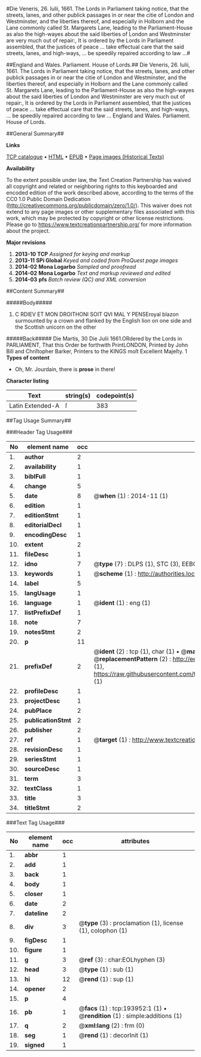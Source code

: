 #Die Veneris, 26. Iulii, 1661. The Lords in Parliament taking notice, that the streets, lanes, and other publick passages in or near the citie of London and Westminster, and the liberties thereof, and especially in Holborn and the Lane commonly called St. Margarets Lane, leading to the Parliament-House as also the high-wayes about the said liberties of London and Westminster are very much out of repair:, It is ordered by the Lords in Parliament assembled, that the justices of peace ... take effectual care that the said streets, lanes, and high-ways, ... be speedily repaired according to law ...#

##England and Wales. Parliament. House of Lords.##
Die Veneris, 26. Iulii, 1661. The Lords in Parliament taking notice, that the streets, lanes, and other publick passages in or near the citie of London and Westminster, and the liberties thereof, and especially in Holborn and the Lane commonly called St. Margarets Lane, leading to the Parliament-House as also the high-wayes about the said liberties of London and Westminster are very much out of repair:, It is ordered by the Lords in Parliament assembled, that the justices of peace ... take effectual care that the said streets, lanes, and high-ways, ... be speedily repaired according to law ...
England and Wales. Parliament. House of Lords.

##General Summary##

**Links**

[TCP catalogue](http://www.ota.ox.ac.uk/tcp/)  • 
[HTML](http://tei.it.ox.ac.uk/tcp/Texts-HTML/free/B22/B22448.html)  • 
[EPUB](http://tei.it.ox.ac.uk/tcp/Texts-EPUB/free/B22/B22448.epub) • 
[Page images (Historical Texts)](https://historicaltexts.jisc.ac.uk/eebo-99888937e)

**Availability**

To the extent possible under law, the Text Creation Partnership has waived all copyright and related or neighboring rights to this keyboarded and encoded edition of the work described above, according to the terms of the CC0 1.0 Public Domain Dedication (http://creativecommons.org/publicdomain/zero/1.0/). This waiver does not extend to any page images or other supplementary files associated with this work, which may be protected by copyright or other license restrictions. Please go to https://www.textcreationpartnership.org/ for more information about the project.

**Major revisions**

1. __2013-10__ __TCP__ *Assigned for keying and markup*
1. __2013-11__ __SPi Global__ *Keyed and coded from ProQuest page images*
1. __2014-02__ __Mona Logarbo__ *Sampled and proofread*
1. __2014-02__ __Mona Logarbo__ *Text and markup reviewed and edited*
1. __2014-03__ __pfs__ *Batch review (QC) and XML conversion*

##Content Summary##

#####Body#####

1. C RDIEV ET MON DROITHONI SOIT QVI MAL Y PENSEroyal blazon surmounted by a crown and flanked by the English lion on one side and the Scottish unicorn on the other

#####Back#####
Die Martis, 30 Die Julii 1661.ORdered by the Lords in PARLIAMENT, That this Order be forthwith PrintLONDON, Printed by John Bill and Chriſtopher Barker, Printers to the KINGS moſt Excellent Majeſty. 1
**Types of content**

  * Oh, Mr. Jourdain, there is **prose** in there!

**Character listing**


|Text|string(s)|codepoint(s)|
|---|---|---|
|Latin Extended-A|ſ|383|

##Tag Usage Summary##

###Header Tag Usage###

|No|element name|occ|attributes|
|---|---|---|---|
|1.|__author__|2||
|2.|__availability__|1||
|3.|__biblFull__|1||
|4.|__change__|5||
|5.|__date__|8| @__when__ (1) : 2014-11 (1)|
|6.|__edition__|1||
|7.|__editionStmt__|1||
|8.|__editorialDecl__|1||
|9.|__encodingDesc__|1||
|10.|__extent__|2||
|11.|__fileDesc__|1||
|12.|__idno__|7| @__type__ (7) : DLPS (1), STC (3), EEBO-CITATION (1), PROQUEST (1), VID (1)|
|13.|__keywords__|1| @__scheme__ (1) : http://authorities.loc.gov/ (1)|
|14.|__label__|5||
|15.|__langUsage__|1||
|16.|__language__|1| @__ident__ (1) : eng (1)|
|17.|__listPrefixDef__|1||
|18.|__note__|7||
|19.|__notesStmt__|2||
|20.|__p__|11||
|21.|__prefixDef__|2| @__ident__ (2) : tcp (1), char (1)  •  @__matchPattern__ (2) : ([0-9\-]+):([0-9IVX]+) (1), (.+) (1)  •  @__replacementPattern__ (2) : http://eebo.chadwyck.com/downloadtiff?vid=$1&page=$2 (1), https://raw.githubusercontent.com/textcreationpartnership/Texts/master/tcpchars.xml#$1 (1)|
|22.|__profileDesc__|1||
|23.|__projectDesc__|1||
|24.|__pubPlace__|2||
|25.|__publicationStmt__|2||
|26.|__publisher__|2||
|27.|__ref__|1| @__target__ (1) : http://www.textcreationpartnership.org/docs/. (1)|
|28.|__revisionDesc__|1||
|29.|__seriesStmt__|1||
|30.|__sourceDesc__|1||
|31.|__term__|3||
|32.|__textClass__|1||
|33.|__title__|3||
|34.|__titleStmt__|2||


###Text Tag Usage###

|No|element name|occ|attributes|
|---|---|---|---|
|1.|__abbr__|1||
|2.|__add__|1||
|3.|__back__|1||
|4.|__body__|1||
|5.|__closer__|1||
|6.|__date__|2||
|7.|__dateline__|2||
|8.|__div__|3| @__type__ (3) : proclamation (1), license (1), colophon (1)|
|9.|__figDesc__|1||
|10.|__figure__|1||
|11.|__g__|3| @__ref__ (3) : char:EOLhyphen (3)|
|12.|__head__|3| @__type__ (1) : sub (1)|
|13.|__hi__|12| @__rend__ (1) : sup (1)|
|14.|__opener__|2||
|15.|__p__|4||
|16.|__pb__|1| @__facs__ (1) : tcp:193952:1 (1)  •  @__rendition__ (1) : simple:additions (1)|
|17.|__q__|2| @__xml:lang__ (2) : frm (0)|
|18.|__seg__|1| @__rend__ (1) : decorInit (1)|
|19.|__signed__|1||

